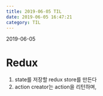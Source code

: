 ```yaml
---
title: 2019-06-05 TIL
date: 2019-06-05 16:47:21
category: TIL
---
```

2019-06-05

# Redux

1. state를 저장할 redux store를 만든다
2. action creator는 action을 리턴하며,
<!--stackedit_data:
eyJoaXN0b3J5IjpbMTI1NjIyNDI4MV19
-->
